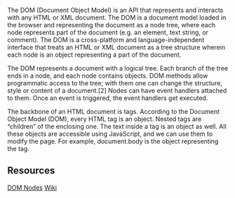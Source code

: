 The DOM (Document Object Model) is an API that represents and interacts with any HTML or XML document.
The DOM is a document model loaded in the browser and representing the document as a node tree, where each node represents part of the document (e.g. an element, text string, or comment).
The DOM is a cross-platform and language-independent interface that treats an HTML or XML document as a tree structure wherein each node is an object representing a part of the document.

The DOM represents a document with a logical tree.
Each branch of the tree ends in a node, and each node contains objects.
DOM methods allow programmatic access to the tree; with them one can change the structure, style or content of a document.[2] Nodes can have event handlers attached to them.
Once an event is triggered, the event handlers get executed.

The backbone of an HTML document is tags.
According to the Document Object Model (DOM), every HTML tag is an object.
Nested tags are “children” of the enclosing one.
The text inside a tag is an object as well.
All these objects are accessible using JavaScript, and we can use them to modify the page.
For example, document.body is the object representing the <body> tag.

## Resources

[DOM Nodes](https://javascript.info/dom-nodes)
[Wiki](https://en.wikipedia.org/wiki/Document_Object_Model)
